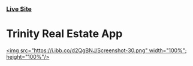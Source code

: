### [Live Site](https://trinity-realestate.vercel.app/)

# Trinity Real Estate App

[<img src="https://i.ibb.co/d2QgBNJ/Screenshot-30.png" width="100%"; height="100%"/>](image.png)

